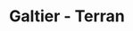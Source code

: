 ---
layout: media
title: "Galtier - Terran"
tags:
  categories: 3d
blurb: "In collaboration with Galtier and Joel Simon for Infinite Machine"
show_blurb: true
ads: false
share: false
show_url: flase
image:
  id: 40735295670
---